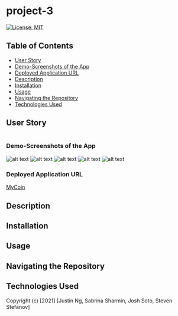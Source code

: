 # project-3


[![License: MIT](https://img.shields.io/badge/License-MIT-yellow.svg)](https://opensource.org/licenses/MIT)


## Table of Contents
- [User Story](#User-Story)
- [Demo-Screenshots of the App](#Demo-Screenshots-of-the-App)
- [Deployed Application URL](#Deployed-Application-URL)
- [Description](#Description)
- [Installation](#Installation)
- [Usage](#Usage)
- [Navigating the Repository](#Navigating-the-Repository)
- [Technologies Used](#Technologies-Used)


## User Story

```
```


### Demo-Screenshots of the App

![alt text](assets/images/final-page-1.png)
![alt text](assets/images/final-page-2.png)
![alt text](assets/images/final-page-3.png)
![alt text](assets/images/final-page-4.png)
![alt text](assets/images/final-page-5.png)


### Deployed Application URL

[MyCoin](https://my-coin-app-deployed.herokuapp.com)


## Description


## Installation


## Usage


## Navigating the Repository


## Technologies Used



Copyright (c) [2021] [Justin Ng, Sabrina Sharmin, Josh Soto, Steven Stefanov]
